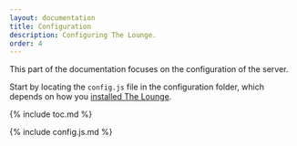 ```yaml
---
layout: documentation
title: Configuration
description: Configuring The Lounge.
order: 4
---
```


This part of the documentation focuses on the configuration of the server.

Start by locating the `config.js` file in the configuration folder, which
depends on how you [installed The Lounge](/docs/install-and-upgrade).

{% include toc.md %}

<!--
Content for the following is generated by this script in the main repo:
https://github.com/thelounge/thelounge/blob/master/scripts/generate-config-doc.js
-->

{% include config.js.md %}
